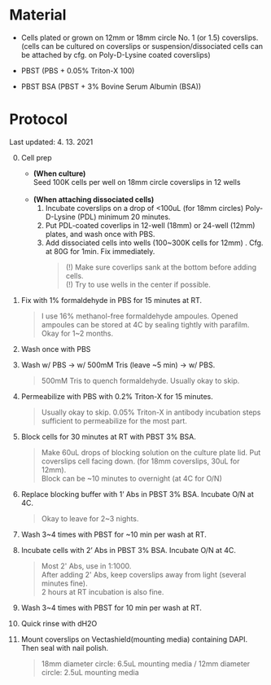 # Material 
  - Cells plated or grown on 12mm or 18mm circle No. 1 (or 1.5) coverslips. <br>(cells can be cultured on coverslips or suspension/dissociated cells can be attached by cfg. on Poly-D-Lysine coated coverslips)

  - PBST (PBS + 0.05% Triton-X 100)

  - PBST BSA (PBST + 3% Bovine Serum Albumin (BSA))

# Protocol 

Last updated: 4. 13. 2021

0. Cell prep
   - **(When culture)**<br>
     Seed 100K cells per well on 18mm circle coverslips in 12 wells<br><br>
   - **(When attaching dissociated cells)**<br>
     1) Incubate coverslips on a drop of <100uL (for 18mm circles) Poly-D-Lysine (PDL) minimum 20 minutes.<br>
     2) Put PDL-coated coverlips in 12-well (18mm) or 24-well (12mm) plates, and wash once with PBS.<br>
     3) Add dissociated cells into wells (100~300K cells for 12mm) . Cfg. at 80G for 1min. Fix immediately. 
        > (!) Make sure coverlips sank at the bottom before adding cells.<br>
        > (!) Try to use wells in the center if possible. 
     
1. Fix with 1% formaldehyde in PBS for 15 minutes at RT. 
   > I use 16% methanol-free formaldehyde ampoules. Opened ampoules can be stored at 4C by sealing tightly with parafilm. Okay for 1~2 months.
  
2. Wash once with PBS

3. Wash w/ PBS -> w/ 500mM Tris (leave ~5 min) -> w/ PBS.
   > 500mM Tris to quench formaldehyde. Usually okay to skip.  

4. Permeabilize with PBS with 0.2% Triton-X for 15 minutes.
   > Usually okay to skip. 0.05% Triton-X in antibody incubation steps sufficient to permeabilize for the most part. 

5. Block cells for 30 minutes at RT with PBST 3% BSA. 
   > Make 60uL drops of blocking solution on the culture plate lid. Put coverslips cell facing down. (for 18mm coverslips, 30uL for 12mm).<br>
   > Block can be ~10 minutes to overnight (at 4C for O/N)
 
6. Replace blocking buffer with 1’ Abs in PBST 3% BSA. Incubate O/N at 4C.
   > Okay to leave for 2~3 nights. 

7. Wash 3~4 times with PBST for ~10 min per wash at RT.

8. Incubate cells with 2’ Abs in PBST 3% BSA. Incubate O/N at 4C.
   > Most 2' Abs, use in 1:1000.<br>
   > After adding 2' Abs, keep coverslips away from light (several minutes fine).<br>
   > 2 hours at RT incubation is also fine. 

9. Wash 3~4 times with PBST for 10 min per wash at RT.
    
10. Quick rinse with dH2O
 
11. Mount coverslips on Vectashield(mounting media) containing DAPI. Then seal with nail polish.
    > 18mm diameter circle: 6.5uL mounting media / 12mm diameter circle: 2.5uL mounting media 
